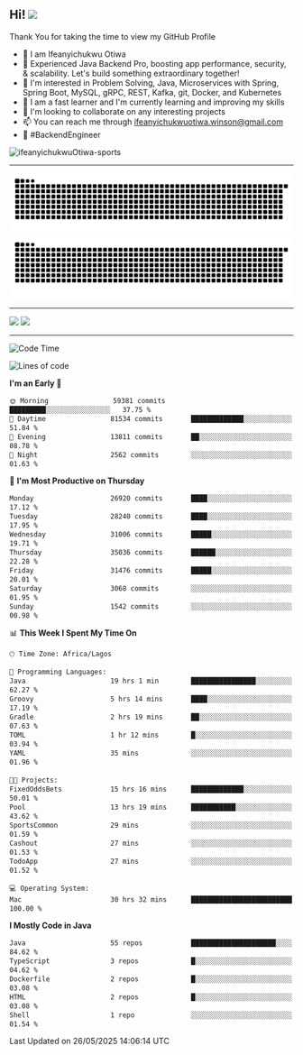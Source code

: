 <!-- BLOG-POST-LIST:START --><!-- BLOG-POST-LIST:END -->

## Hi! <img src="https://media.giphy.com/media/hvRJCLFzcasrR4ia7z/giphy.gif" width="4%"> 

Thank You for taking the time to view my GitHub Profile

- 👋 I am Ifeanyichukwu Otiwa
- 🚀 Experienced Java Backend Pro, boosting app performance, security, & scalability. Let's build something extraordinary together!
- 👀 I'm interested in Problem Solving, Java, Microservices with Spring, Spring Boot, MySQL, gRPC, REST, Kafka, git, Docker, and Kubernetes
- 🌱 I am a fast learner and I'm currently learning and improving my skills
- 💞️ I'm looking to collaborate on any interesting projects
- 📫 You can reach me through ifeanyichukwuotiwa.winson@gmail.com
- 🚀 #BackendEngineer

<p align="left" marginTop="10px"> <img src="https://komarev.com/ghpvc/?username=ifeanyichukwuOtiwa-sports&label=Profile%20views&color=0e75b6&style=for-the-badge" alt="ifeanyichukwuOtiwa-sports" /> </p>

***

<!--🐍📈SNAKEGRAPH / 🌐WEBSITE: https://github.com/Platane/snk -->
![github contribution grid snake animation](https://raw.githubusercontent.com/ifeanyichukwuOtiwa-sports/ifeanyichukwuOtiwa-sports/output/github-contribution-grid-snake-dark.svg#gh-dark-mode-only)![github contribution grid snake animation](https://raw.githubusercontent.com/ifeanyichukwuOtiwa-sports/ifeanyichukwuOtiwa-sports/output/github-contribution-grid-snake.svg#gh-light-mode-only)

***

<p float="left">
  <img float="left" src="https://github-readme-stats.vercel.app/api?username=ifeanyichukwuOtiwa-sports&count_private=true&include_all_commits=true&theme=react&show_icons=true" />
  <img float="right" src="https://github-readme-stats.vercel.app/api/top-langs/?username=ifeanyichukwuOtiwa-sports&layout=compact&show_icons=true&theme=react" /> 
</p>

***



<!--START_SECTION:waka-->
![Code Time](http://img.shields.io/badge/Code%20Time-3%2C736%20hrs%2032%20mins-blue)

![Lines of code](https://img.shields.io/badge/From%20Hello%20World%20I%27ve%20Written-47.7%20million%20lines%20of%20code-blue)

**I'm an Early 🐤** 

```text
🌞 Morning                59381 commits       █████████░░░░░░░░░░░░░░░░   37.75 % 
🌆 Daytime                81534 commits       █████████████░░░░░░░░░░░░   51.84 % 
🌃 Evening                13811 commits       ██░░░░░░░░░░░░░░░░░░░░░░░   08.78 % 
🌙 Night                  2562 commits        ░░░░░░░░░░░░░░░░░░░░░░░░░   01.63 % 
```
📅 **I'm Most Productive on Thursday** 

```text
Monday                   26920 commits       ████░░░░░░░░░░░░░░░░░░░░░   17.12 % 
Tuesday                  28240 commits       ████░░░░░░░░░░░░░░░░░░░░░   17.95 % 
Wednesday                31006 commits       █████░░░░░░░░░░░░░░░░░░░░   19.71 % 
Thursday                 35036 commits       ██████░░░░░░░░░░░░░░░░░░░   22.28 % 
Friday                   31476 commits       █████░░░░░░░░░░░░░░░░░░░░   20.01 % 
Saturday                 3068 commits        ░░░░░░░░░░░░░░░░░░░░░░░░░   01.95 % 
Sunday                   1542 commits        ░░░░░░░░░░░░░░░░░░░░░░░░░   00.98 % 
```


📊 **This Week I Spent My Time On** 

```text
🕑︎ Time Zone: Africa/Lagos

💬 Programming Languages: 
Java                     19 hrs 1 min        ████████████████░░░░░░░░░   62.27 % 
Groovy                   5 hrs 14 mins       ████░░░░░░░░░░░░░░░░░░░░░   17.19 % 
Gradle                   2 hrs 19 mins       ██░░░░░░░░░░░░░░░░░░░░░░░   07.63 % 
TOML                     1 hr 12 mins        █░░░░░░░░░░░░░░░░░░░░░░░░   03.94 % 
YAML                     35 mins             ░░░░░░░░░░░░░░░░░░░░░░░░░   01.96 % 

🐱‍💻 Projects: 
FixedOddsBets            15 hrs 16 mins      █████████████░░░░░░░░░░░░   50.01 % 
Pool                     13 hrs 19 mins      ███████████░░░░░░░░░░░░░░   43.62 % 
SportsCommon             29 mins             ░░░░░░░░░░░░░░░░░░░░░░░░░   01.59 % 
Cashout                  27 mins             ░░░░░░░░░░░░░░░░░░░░░░░░░   01.53 % 
TodoApp                  27 mins             ░░░░░░░░░░░░░░░░░░░░░░░░░   01.52 % 

💻 Operating System: 
Mac                      30 hrs 32 mins      █████████████████████████   100.00 % 
```

**I Mostly Code in Java** 

```text
Java                     55 repos            █████████████████████░░░░   84.62 % 
TypeScript               3 repos             █░░░░░░░░░░░░░░░░░░░░░░░░   04.62 % 
Dockerfile               2 repos             █░░░░░░░░░░░░░░░░░░░░░░░░   03.08 % 
HTML                     2 repos             █░░░░░░░░░░░░░░░░░░░░░░░░   03.08 % 
Shell                    1 repo              ░░░░░░░░░░░░░░░░░░░░░░░░░   01.54 % 
```




 Last Updated on 26/05/2025 14:06:14 UTC
<!--END_SECTION:waka-->

<!--
<p align="center">
![trophy](https://github-profile-trophy.vercel.app/?username=ifeanyichukwuOtiwa-sports&theme=onedark) (https://github.com/ryo-ma/github-profile-trophy)
</p>
-->

<!---
ifeanyi-otiwa/ifeanyi-otiwa is a ✨ special ✨ repository because its `README.md` (this file) appears on your GitHub profile.
You can click the Preview link to take a look at your changes.
--->
